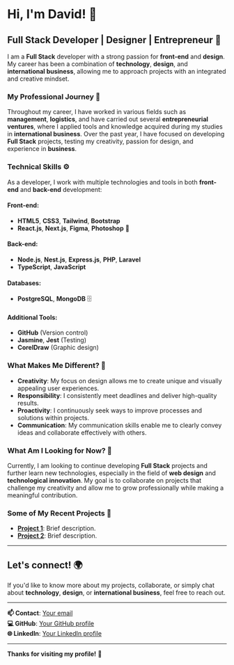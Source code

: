 # Hi, I'm David! 👋

## Full Stack Developer | Designer | Entrepreneur 🚀

I am a **Full Stack** developer with a strong passion for **front-end** and **design**. My career has been a combination of **technology**, **design**, and **international business**, allowing me to approach projects with an integrated and creative mindset.

### My Professional Journey 💼

Throughout my career, I have worked in various fields such as **management**, **logistics**, and have carried out several **entrepreneurial ventures**, where I applied tools and knowledge acquired during my studies in **international business**. Over the past year, I have focused on developing **Full Stack** projects, testing my creativity, passion for design, and experience in **business**.

### Technical Skills ⚙️

As a developer, I work with multiple technologies and tools in both **front-end** and **back-end** development:

#### Front-end:
- **HTML5**, **CSS3**, **Tailwind**, **Bootstrap**
- **React.js**, **Next.js**, **Figma**, **Photoshop** 🎨

#### Back-end:
- **Node.js**, **Nest.js**, **Express.js**, **PHP**, **Laravel**
- **TypeScript**, **JavaScript**

#### Databases:
- **PostgreSQL**, **MongoDB** 🗄️

#### Additional Tools:
- **GitHub** (Version control)
- **Jasmine**, **Jest** (Testing)
- **CorelDraw** (Graphic design)

### What Makes Me Different? 🌟

- **Creativity**: My focus on design allows me to create unique and visually appealing user experiences.
- **Responsibility**: I consistently meet deadlines and deliver high-quality results.
- **Proactivity**: I continuously seek ways to improve processes and solutions within projects.
- **Communication**: My communication skills enable me to clearly convey ideas and collaborate effectively with others.

### What Am I Looking for Now? 🤔

Currently, I am looking to continue developing **Full Stack** projects and further learn new technologies, especially in the field of **web design** and **technological innovation**. My goal is to collaborate on projects that challenge my creativity and allow me to grow professionally while making a meaningful contribution.

### Some of My Recent Projects 🚀

- **[Project 1](link_to_your_repository)**: Brief description.
- **[Project 2](link_to_your_repository)**: Brief description.

---

## Let's connect! 🌍

If you'd like to know more about my projects, collaborate, or simply chat about **technology**, **design**, or **international business**, feel free to reach out.

---

**📫 Contact**: [Your email](mailto:youremail@example.com)  
**💻 GitHub**: [Your GitHub profile](https://github.com/yourusername)  
**🌐 LinkedIn**: [Your LinkedIn profile](https://www.linkedin.com/in/yourusername)

---

**Thanks for visiting my profile!** 🙌

